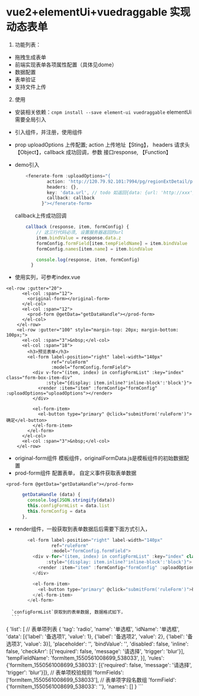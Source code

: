 # vue2+elementUi+vuedraggable 实现动态表单

1. 功能列表：
  * 拖拽生成表单
  * 前端实现表单各项属性配置（具体见dome）
  * 数据配置
  * 表单验证
  * 支持文件上传


2. 使用
  * 安装相关依赖：`cnpm install --save element-ui vuedraggable`  elementUi需要全局引入
  * 引入组件，并注册，使用组件
  * prop uploadOptions 上传配置; action 上传地址【Sting】， headers 请求头【Object】，callback 成功回调，参数 接口response, 【Function】
  * demo引入
    ```js
        <fenerate-form :uploadOptions="{
                action: 'http://120.79.92.101:7994/pg/regionExtDetail/parseFile',
                headers: {},
                key: 'data.url', // todo 如返回{data: {url: 'http://xxx'}}
                callback: callback
              }"></fenerate-form>
    ```
    callback上传成功回调
    ```js
        callback (response, item, formConfig) {
            // 这三行代码必须, 设置服务器返回的url
            item.bindValue = response.data.z
            formConfig.formField[item.tempFieldName] = item.bindValue
            formConfig.names[item.name] = item.bindValue

            console.log(response, item, formConfig)
          }
    ```

  * 使用实列，可参考index.vue
  ```
  <el-row :gutter="20">
        <el-col :span="12">
          <original-form></original-form>
        </el-col>
        <el-col :span="12">
          <prod-form @getData="getDataHandle"></prod-form>
        </el-col>
      </el-row>
      <el-row :gutter="100" style="margin-top: 20px; margin-bottom: 100px;">
        <el-col :span="3">&nbsp;</el-col>
        <el-col :span="18">
          <h3>预览表单</h3>
          <el-form label-position="right" label-width="140px"
                   ref="ruleForm"
                   :model="formConfig.formField">
            <div v-for="(item, index) in configFormList" :key="index" class="form-box-item-div"
                 :style="{display: item.inline?'inline-block':'block'}">
              <render :item="item" :formConfig="formConfig" :uploadOptions="uploadOptions"></render>
            </div>

            <el-form-item>
              <el-button type="primary" @click="submitForm('ruleForm')">确定</el-button>
            </el-form-item>
          </el-form>
        </el-col>
        <el-col :span="3">&nbsp;</el-col>
      </el-row>
  ```

  * original-form组件 模板组件，originalFormData.js是模板组件的初始数据配置
  * prod-form组件 配置表单， 自定义事件获取表单数据
  ```
  <prod-form @getData="getDataHandle"></prod-form>
  ```
  ```js
        getDataHandle (data) {
          console.log(JSON.stringify(data))
          this.configFormList = data.list
          this.formConfig = data
        },
  ```
  * render组件，一般获取到表单数据后后需要下面方式引入，
  ```js
          <el-form label-position="right" label-width="140px"
                   ref="ruleForm"
                   :model="formConfig.formField">
            <div v-for="(item, index) in configFormList" :key="index" class="form-box-item-div"
                 :style="{display: item.inline?'inline-block':'block'}">
              <render :item="item" :formConfig="formConfig" :uploadOptions="uploadOptions"></render>
            </div>

            <el-form-item>
              <el-button type="primary" @click="submitForm('ruleForm')">确定</el-button>
            </el-form-item>
          </el-form>
  ```
      `configFormList`获取到的表单数据, 数据格式如下，
      ```
{
          'list': [ // 表单项列表
            {
              'tag': 'radio',
              'name': '单选框',
              'idName': '单选框',
              'data': [{'label': '备选项1', 'value': 1}, {'label': '备选项2', 'value': 2}, {'label': '备选项3', 'value': 3}],
              'placeholder': '',
              'bindValue': '',
              'disabled': false,
              'inline': false,
              'checkArr': [{'required': false, 'message': '请选择', 'trigger': 'blur'}],
              'tempFieldName': 'formItem_1550561008699_538033',
            }],
          'rules': {'formItem_1550561008699_538033': [{'required': false, 'message': '请选择', 'trigger': 'blur'}]}, // 表单项校验规则
          'formFields': ['formItem_1550561008699_538033'], // 表单项字段名数组
          'formField': {'formItem_1550561008699_538033': ''},
          'names': []
        }
      ```
